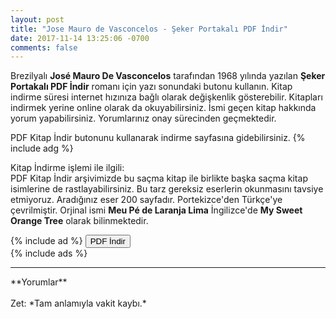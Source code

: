 ```yaml
---
layout: post
title: "Jose Mauro de Vasconcelos - Şeker Portakalı PDF İndir"
date: 2017-11-14 13:25:06 -0700
comments: false
---
```


<p>Brezilyalı <strong>José Mauro De Vasconcelos</strong> tarafından 1968 yılında yazılan <strong>Şeker Portakalı PDF İndir</strong> romanı için yazı sonundaki butonu kullanın. Kitap indirme süresi internet hızınıza bağlı olarak değişkenlik gösterebilir. Kitapları indirmek yerine online olarak da okuyabilirsiniz. İsmi geçen kitap hakkında yorum yapabilirsiniz. Yorumlarınız onay sürecinden geçmektedir.</p>

PDF Kitap İndir butonunu kullanarak indirme sayfasına gidebilirsiniz.
{% include adg %}
<p>
  Kitap İndirme işlemi ile ilgili:<br/>
PDF Kitap İndir arşivimizde bu saçma kitap ile birlikte başka saçma kitap isimlerine de rastlayabilirsiniz. Bu tarz gereksiz eserlerin okunmasını tavsiye etmiyoruz. Aradığınız eser 200 sayfadır. Portekizce'den Türkçe'ye çevrilmiştir. Orjinal ismi <strong>Meu Pé de Laranja Lima</strong> İngilizce'de <strong>My Sweet Orange Tree</strong> olarak bilinmektedir.
</p>
{% include ad %}
<a href="http://pdfekitapindir.club/pdf-kitap-indir"><button type="submit" class="btn btn-success">PDF İndir</button></a><br/>
{% include ads %}
<hr>
**Yorumlar**<br/><br/>
Zet: *Tam anlamıyla vakit kaybı.*
